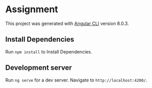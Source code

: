 # Assignment

This project was generated with [Angular CLI](https://github.com/angular/angular-cli) version 8.0.3.

## Install Dependencies

Run `npm install` to Install  Dependencies.

## Development server

Run `ng serve` for a dev server. Navigate to `http://localhost:4200/`. 


